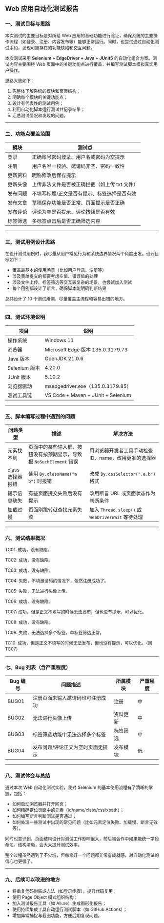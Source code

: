 ## Web 应用自动化测试报告

### 一、测试目标与思路
本次测试的主要目标是对所给 Web 应用的基础功能进行验证，确保系统的主要操作流程（如登录、注册、内容发布等）能够正常运行。同时，也尝试通过自动化测试手段，发现可能存在的功能缺陷和交互问题。

本次测试采用 **Selenium + EdgeDriver + Java + JUnit5** 的自动化组合方案。测试内容主要围绕 Web 页面中的关键功能点进行覆盖，并编写测试脚本模拟真实用户操作。

思路大致如下：
1. 先整体了解系统的模块和页面结构；
2. 明确每个模块的关键功能点；
3. 设计有代表性的测试用例；
4. 利用自动化脚本运行测试并记录结果；
5. 汇总测试情况和发现的问题。

---

### 二、功能点覆盖范围

| 模块       | 测试点                                                             |
|------------|--------------------------------------------------------------------|
| 登录       | 正确账号密码登录、用户名或密码为空提示                             |
| 注册       | 用户名唯一校验、邀请码非空、密码一致性                             |
| 更新资料   | 昵称修改后保存提示                                                 |
| 更新头像   | 上传非法文件是否被正确拦截（如上传 txt 文件）                      |
| 发布问题   | 不填写标题/正文是否有提示、标签选择是否有效                       |
| 发布文章   | 草稿保存功能是否正常、页面提示是否正确                             |
| 发布评论   | 评论为空是否提示、评论按钮是否有效                                 |
| 标签筛选   | 多标签点击后是否正确筛选内容                                       |

---

### 三、测试用例设计思路

在设计测试用例时，我尽量从用户常见行为和系统边界情况两个角度出发。设计目标如下：

- 覆盖最基本的使用场景（比如用户登录、注册等）
- 涉及表单提交的都要考虑空值、错误值的处理
- 涉及文件上传、标签筛选等交互较复杂的场景，也尝试加入测试
- 每个用例都设计了断言，确保脚本能明确判断结果

总共设计了 10 个测试用例，尽量覆盖主流程和容易出错的地方。

---

### 四、测试环境说明

| 项目               | 说明                                          |
|--------------------|-----------------------------------------------|
| 操作系统           | Windows 11                                     |
| 浏览器             | Microsoft Edge 版本 135.0.3179.73             |
| Java 版本          | OpenJDK 21.0.6                                 |
| Selenium 版本      | 4.20.0                                         |
| JUnit 版本         | 5.10.2                                         |
| 浏览器驱动         | msedgedriver.exe（135.0.3179.85）              |
| 测试工具链         | VS Code + Maven + JUnit + Selenium             |

---

### 五、脚本编写过程中遇到的问题

| 问题类型       | 描述                                                               | 解决方法                                           |
|----------------|--------------------------------------------------------------------|----------------------------------------------------|
| 元素找不到     | 页面中的某些输入框、按钮没有按预期显示，导致报 `NoSuchElement` 错误 | 用浏览器开发者工具手动检查 ID、name，改用更准的选择器 |
| class 选择器报错 | 使用 `By.className("a b")` 时报错                                   | 改成 `By.cssSelector(".a.b")` 格式                |
| 提示信息缺失   | 有些页面提交失败后没有提示                                          | 改用断言 URL 或页面状态作为判断条件                |
| 加载过慢       | 页面刚跳转就查找元素失败                                           | 加入 `Thread.sleep()` 或 `WebDriverWait` 等待处理 |

---

### 六、测试结果概况

TC01: 成功，没有缺陷。

TC02: 成功，没有缺陷。

TC03: 成功，没有缺陷。

TC04: 失败，不填邀请码的情况下，依然注册成功了。

TC05: 失败，无法进行头像上传。

TC06: 成功，没有缺陷。

TC07: 成功，但是正文不填写的时候无法发布，但也没有提示，可以优化。

TC08: 成功，没有缺陷。

TC09: 失败，无法选择多个标签，单标签筛选正常。

TC10: 成功，但是正文不填写的时候无法发布，但也没有提示，可以优化。（同TC07）

---

### 七、Bug 列表（含严重程度）

| Bug 编号 | 问题描述                                 | 所属模块   | 严重程度 |
|----------|------------------------------------------|------------|----------|
| BUG01    | 注册页面未输入邀请码也可注册成功         | 注册       | 中       |
| BUG02    | 无法进行头像上传                         | 资料更新   | 中       |
| BUG03    | 标签筛选功能中无法选择多个标签           | 标签筛选   | 中       |
| BUG04    | 发布问题/评论正文为空时页面无提示        | 发布模块   | 低       |

---

### 八、测试体会与总结

通过本次 Web 自动化测试实验，我对 Selenium 的基本使用流程有了清晰的掌握，包括：
- 如何启动浏览器并打开网页；
- 如何精确定位页面中的元素（id/name/class/css/xpath）；
- 如何编写断言判断测试是否通过；
- 如何处理一些测试中出现的常见问题（比如元素定位失败、加载慢、断言无效等）。

同时也意识到，页面结构设计对测试工作影响很大，前后端合作中如果能统一字段命名、结构清晰，会大大提升测试效率。

整个过程虽然遇到了不少坑，但每修好一个问题都非常有成就感，对自动化测试的信心也更强了。

---

### 九、后续可以改进的地方

- 将重复代码封装成方法（如登录步骤），提升代码复用；
- 使用 Page Object 模式组织结构；
- 加入测试报告工具（如 Allure）生成图形化报告；
- 使用持续集成工具自动运行测试脚本（如 GitHub Actions）；
- 增加异常捕捉与截图功能，方便后期复现问题。

